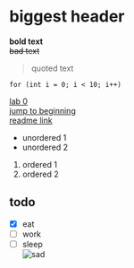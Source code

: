 # biggest header 
**bold text**\
~~bad text~~
>quoted text

`for (int i = 0; i < 10; i++)`

[lab 0](https://canvas.ucsd.edu/courses/39754/assignments/526068)  
[jump to beginning](#biggest-header)  
[readme link](README.md)  
- unordered 1
- unordered 2

1. ordered 1
2. ordered 2  

## todo
- [x] eat
- [ ] work
- [ ] sleep  
![sad](https://www.cambridge.org/elt/blog/wp-content/uploads/2019/07/Sad-Face-Emoji-480x480.png.webp)